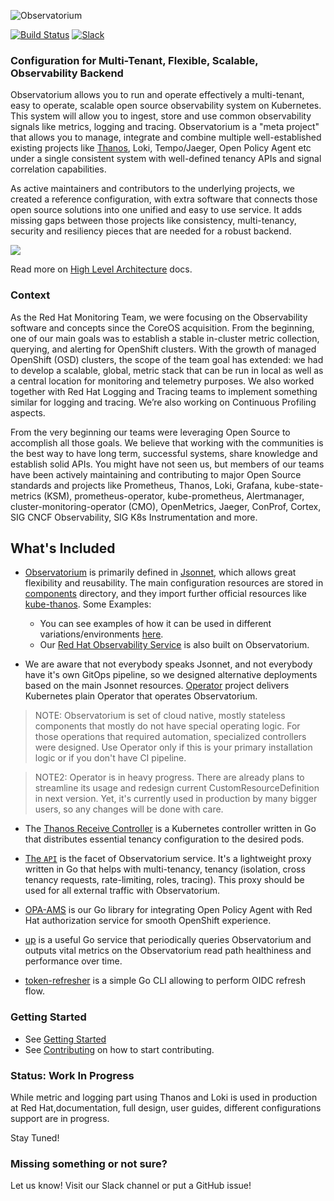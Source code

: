 ![Observatorium](logo/Logo-Observatorium-Full.png)

[![Build Status](https://circleci.com/gh/observatorium/observatorium.svg?style=svg)](https://circleci.com/gh/observatorium/observatorium) [![Slack](https://img.shields.io/badge/join%20slack-%23observatorium-brightgreen.svg)](https://slack.cncf.io/)

### Configuration for Multi-Tenant, Flexible, Scalable, Observability Backend

Observatorium allows you to run and operate effectively a multi-tenant, easy to operate, scalable open source observability system on Kubernetes. This system will allow you to ingest, store and use common observability signals like metrics, logging and tracing. Observatorium is a "meta project" that allows you to manage, integrate and combine multiple well-established existing projects like [Thanos](https://thanos.io), Loki, Tempo/Jaeger, Open Policy Agent etc under a single consistent system with well-defined tenancy APIs and signal correlation capabilities.

As active maintainers and contributors to the underlying projects, we created a reference configuration, with extra software that connects those open source solutions into one unified and easy to use service. It adds missing gaps between those projects like consistency, multi-tenancy, security and resiliency pieces that are needed for a robust backend.

![](/docs/design/Observatorium-High-Level.png)

Read more on [High Level Architecture](/docs/design/architecture.md) docs.

### Context

As the Red Hat Monitoring Team, we were focusing on the Observability software and concepts since the CoreOS acquisition. From the beginning, one of our main goals was to establish a stable in-cluster metric collection, querying, and alerting for OpenShift clusters. With the growth of managed OpenShift (OSD) clusters, the scope of the team goal has extended: we had to develop a scalable, global, metric stack that can be run in local as well as a central location for monitoring and telemetry purposes. We also worked together with Red Hat Logging and Tracing teams to implement something similar for logging and tracing. We’re also working on Continuous Profiling aspects.

From the very beginning our teams were leveraging Open Source to accomplish all those goals. We believe that working with the communities is the best way to have long term, successful systems, share knowledge and establish solid APIs. You might have not seen us, but members of our teams have been actively maintaining and contributing to major Open Source standards and projects like Prometheus, Thanos, Loki, Grafana, kube-state-metrics (KSM), prometheus-operator, kube-prometheus, Alertmanager, cluster-monitoring-operator (CMO), OpenMetrics, Jaeger, ConProf, Cortex, SIG CNCF Observability, SIG K8s Instrumentation and more.

## What's Included

* [Observatorium](https://github.com/observatorium/observatorium) is primarily defined in [Jsonnet](https://jsonnet.org/), which allows great flexibility and reusability. The main configuration resources are stored in [components](https://github.com/observatorium/observatorium/tree/main/configuration/components) directory, and they import further official resources like [kube-thanos](https://github.com/thanos-io/kube-thanos). Some Examples:
  * You can see examples of how it can be used in different variations/environments [here](https://github.com/observatorium/observatorium/tree/main/configuration/examples).
  * Our [Red Hat Observability Service](https://github.com/rhobs/configuration) is also built on Observatorium.

* We are aware that not everybody speaks Jsonnet, and not everybody have it's own GitOps pipeline, so we designed alternative deployments based on the main Jsonnet resources. [Operator](https://github.com/observatorium/operator) project delivers Kubernetes plain Operator that operates Observatorium.

> NOTE: Observatorium is set of cloud native, mostly stateless components that mostly do not have special operating logic. For those operations that required automation, specialized controllers were designed. Use Operator only if this is your primary installation logic or if you don't have CI pipeline.

> NOTE2: Operator is in heavy progress. There are already plans to streamline its usage and redesign current CustomResourceDefinition in next version. Yet, it's currently used in production by many bigger users, so any changes will be done with care.

* The [Thanos Receive Controller](https://github.com/observatorium/thanos-receive-controller) is a Kubernetes controller written in Go that distributes essential tenancy configuration to the desired pods.

* [The `API`](https://github.com/observatorium/api) is the facet of Observatorium service. It's a lightweight proxy written in Go that helps with multi-tenancy, tenancy (isolation, cross tenancy requests, rate-limiting, roles, tracing). This proxy should be used for all external traffic with Observatorium.

* [OPA-AMS](https://github.com/observatorium/opa-ams) is our Go library for integrating Open Policy Agent with Red Hat authorization service for smooth OpenShift experience.

* [up](https://github.com/observatorium/up) is a useful Go service that periodically queries Observatorium and outputs vital metrics on the Observatorium read path healthiness and performance over time.

* [token-refresher](https://github.com/observatorium/token-refresher) is a simple Go CLI allowing to perform OIDC refresh flow.

### Getting Started

* See [Getting Started](docs/usage/getting-started.md)
* See [Contributing](docs/community/README.md) on how to start contributing.

### Status: Work In Progress

While metric and logging part using Thanos and Loki is used in production at Red Hat,documentation, full design, user guides, different configurations support are in progress.

Stay Tuned!

### Missing something or not sure?

Let us know! Visit our Slack channel or put a GitHub issue!
